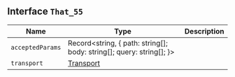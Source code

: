 ## Interface `That_55`

| Name | Type | Description |
| - | - | - |
| `acceptedParams` | Record<string, { path: string[]; body: string[]; query: string[]; }> | &nbsp; |
| `transport` | [Transport](./Transport.md) | &nbsp; |
